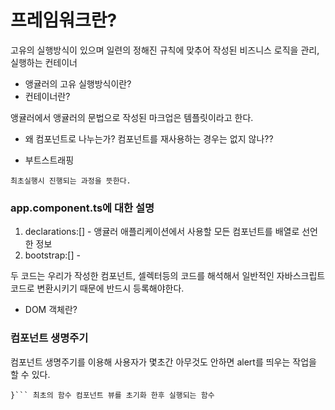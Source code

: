 # 프레임워크란?

고유의 실행방식이 있으며 일련의 정해진 규칙에 맞추어 작성된 비즈니스 로직을 관리, 실행하는 컨테이너

- 앵귤러의 고유 실행방식이란?
- 컨테이너란?

앵귤러에서 앵귤러의 문법으로 작성된 마크업은 템플릿이라고 한다.

- 왜 컴포넌트로 나누는가? 컴포넌트를 재사용하는 경우는 없지 않나??

- 부트스트래핑
```
최초실행시 진행되는 과정을 뜻한다. 
```

### app.component.ts에 대한 설명
1. declarations:[] - 앵귤러 애플리케이션에서 사용할 모든 컴포넌트를 배열로 선언한 정보
2. bootstrap:[] - 

두 코드는 우리가 작성한 컴포넌트, 셀렉터등의 코드를 해석해서 일반적인 자바스크립트 코드로 변환시키기 때문에 반드시 등록해야한다.

- DOM 객체란?


### 컴포넌트 생명주기
컴포넌트 생명주기를 이용해 사용자가 몇초간 아무것도 안하면 alert를 띄우는 작업을 할 수 있다.
```ngAfterViewInit(){
}``` 최초의 함수 컴포넌트 뷰를 초기화 한후 실행되는 함수


```